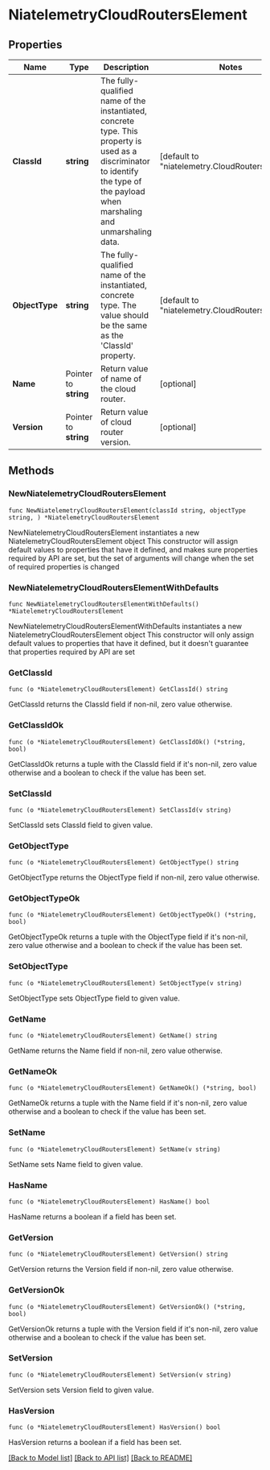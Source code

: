 # NiatelemetryCloudRoutersElement

## Properties

Name | Type | Description | Notes
------------ | ------------- | ------------- | -------------
**ClassId** | **string** | The fully-qualified name of the instantiated, concrete type. This property is used as a discriminator to identify the type of the payload when marshaling and unmarshaling data. | [default to "niatelemetry.CloudRoutersElement"]
**ObjectType** | **string** | The fully-qualified name of the instantiated, concrete type. The value should be the same as the &#39;ClassId&#39; property. | [default to "niatelemetry.CloudRoutersElement"]
**Name** | Pointer to **string** | Return value of name of the cloud router. | [optional] 
**Version** | Pointer to **string** | Return value of cloud router version. | [optional] 

## Methods

### NewNiatelemetryCloudRoutersElement

`func NewNiatelemetryCloudRoutersElement(classId string, objectType string, ) *NiatelemetryCloudRoutersElement`

NewNiatelemetryCloudRoutersElement instantiates a new NiatelemetryCloudRoutersElement object
This constructor will assign default values to properties that have it defined,
and makes sure properties required by API are set, but the set of arguments
will change when the set of required properties is changed

### NewNiatelemetryCloudRoutersElementWithDefaults

`func NewNiatelemetryCloudRoutersElementWithDefaults() *NiatelemetryCloudRoutersElement`

NewNiatelemetryCloudRoutersElementWithDefaults instantiates a new NiatelemetryCloudRoutersElement object
This constructor will only assign default values to properties that have it defined,
but it doesn't guarantee that properties required by API are set

### GetClassId

`func (o *NiatelemetryCloudRoutersElement) GetClassId() string`

GetClassId returns the ClassId field if non-nil, zero value otherwise.

### GetClassIdOk

`func (o *NiatelemetryCloudRoutersElement) GetClassIdOk() (*string, bool)`

GetClassIdOk returns a tuple with the ClassId field if it's non-nil, zero value otherwise
and a boolean to check if the value has been set.

### SetClassId

`func (o *NiatelemetryCloudRoutersElement) SetClassId(v string)`

SetClassId sets ClassId field to given value.


### GetObjectType

`func (o *NiatelemetryCloudRoutersElement) GetObjectType() string`

GetObjectType returns the ObjectType field if non-nil, zero value otherwise.

### GetObjectTypeOk

`func (o *NiatelemetryCloudRoutersElement) GetObjectTypeOk() (*string, bool)`

GetObjectTypeOk returns a tuple with the ObjectType field if it's non-nil, zero value otherwise
and a boolean to check if the value has been set.

### SetObjectType

`func (o *NiatelemetryCloudRoutersElement) SetObjectType(v string)`

SetObjectType sets ObjectType field to given value.


### GetName

`func (o *NiatelemetryCloudRoutersElement) GetName() string`

GetName returns the Name field if non-nil, zero value otherwise.

### GetNameOk

`func (o *NiatelemetryCloudRoutersElement) GetNameOk() (*string, bool)`

GetNameOk returns a tuple with the Name field if it's non-nil, zero value otherwise
and a boolean to check if the value has been set.

### SetName

`func (o *NiatelemetryCloudRoutersElement) SetName(v string)`

SetName sets Name field to given value.

### HasName

`func (o *NiatelemetryCloudRoutersElement) HasName() bool`

HasName returns a boolean if a field has been set.

### GetVersion

`func (o *NiatelemetryCloudRoutersElement) GetVersion() string`

GetVersion returns the Version field if non-nil, zero value otherwise.

### GetVersionOk

`func (o *NiatelemetryCloudRoutersElement) GetVersionOk() (*string, bool)`

GetVersionOk returns a tuple with the Version field if it's non-nil, zero value otherwise
and a boolean to check if the value has been set.

### SetVersion

`func (o *NiatelemetryCloudRoutersElement) SetVersion(v string)`

SetVersion sets Version field to given value.

### HasVersion

`func (o *NiatelemetryCloudRoutersElement) HasVersion() bool`

HasVersion returns a boolean if a field has been set.


[[Back to Model list]](../README.md#documentation-for-models) [[Back to API list]](../README.md#documentation-for-api-endpoints) [[Back to README]](../README.md)


